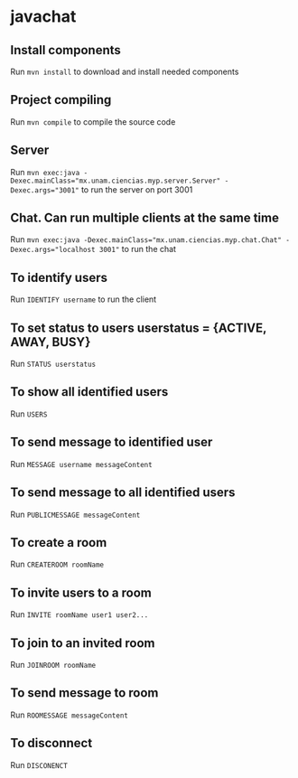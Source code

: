 # javachat


## Install components

Run ` mvn install ` to download and install needed components

## Project compiling

Run ` mvn compile ` to compile the source code

## Server

Run `mvn exec:java -Dexec.mainClass="mx.unam.ciencias.myp.server.Server" -Dexec.args="3001"` to run the server on port 3001

## Chat. Can run multiple clients at the same time

Run `mvn exec:java -Dexec.mainClass="mx.unam.ciencias.myp.chat.Chat" -Dexec.args="localhost 3001"` to run the chat

## To identify users

Run `IDENTIFY username` to run the client

## To set status to users userstatus = {ACTIVE, AWAY, BUSY}

Run `STATUS userstatus` 

## To show all identified users

Run `USERS` 

## To send message to identified user 

Run `MESSAGE username messageContent`

## To send message to all identified users

Run `PUBLICMESSAGE messageContent`

## To create a room

Run `CREATEROOM roomName`

## To invite users to a room

Run `INVITE roomName user1 user2...`

## To join to an invited room

Run `JOINROOM roomName`

## To send message to room

Run `ROOMESSAGE messageContent`

## To disconnect 

Run `DISCONENCT`
